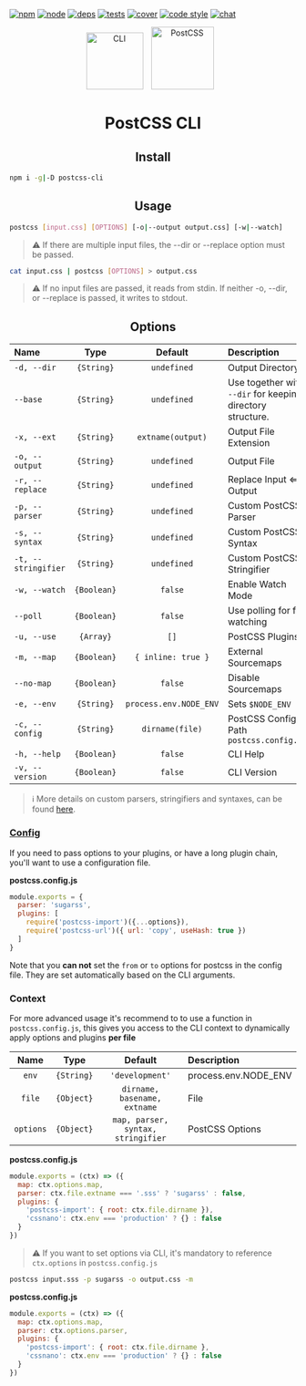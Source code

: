 [![npm][npm]][npm-url]
[![node][node]][node-url]
[![deps][deps]][deps-url]
[![tests][tests]][tests-url]
[![cover][cover]][cover-url]
[![code style][style]][style-url]
[![chat][chat]][chat-url]

<div align="center">
  <img width="100" height="100" title="CLI" src="http://postcss.github.io/postcss-cli/logo.svg">
  <a href="https://github.com/postcss/postcss">
    <img width="110" height="110" title="PostCSS" src="http://postcss.github.io/postcss/logo.svg" hspace="10">
  </a>
  <h1>PostCSS CLI</h1>
</div>

<h2 align="center">Install</h2>

```bash
npm i -g|-D postcss-cli
```

<h2 align="center">Usage</h2>

```bash
postcss [input.css] [OPTIONS] [-o|--output output.css] [-w|--watch]
```

> ⚠️  If there are multiple input files, the --dir or --replace option must be passed.

```bash
cat input.css | postcss [OPTIONS] > output.css
```

> ⚠️  If no input files are passed, it reads from stdin. If neither -o, --dir, or
--replace is passed, it writes to stdout.

<h2 align="center">Options</h2>

|Name|Type|Default|Description|
|:---|:--:|:-----:|:----------|
|`-d, --dir`|`{String}`|`undefined`|Output Directory|
|`--base`|`{String}`|`undefined`|Use together with `--dir` for keeping directory structure.|
|`-x, --ext`|`{String}`|`extname(output)`|Output File Extension|
|`-o, --output`|`{String}`|`undefined`|Output File|
|`-r, --replace`|`{String}`|`undefined`|Replace Input <=> Output|
|`-p, --parser`|`{String}`|`undefined`|Custom PostCSS Parser|
|`-s, --syntax`|`{String}`|`undefined`|Custom PostCSS Syntax|
|`-t, --stringifier`|`{String}`|`undefined`|Custom PostCSS Stringifier|
|`-w, --watch`|`{Boolean}`|`false`|Enable Watch Mode|
|`--poll`|`{Boolean}`|`false`|Use polling for file watching|
|`-u, --use`|`{Array}`|`[]`|PostCSS Plugins|
|`-m, --map`|`{Boolean}`|`{ inline: true }`|External Sourcemaps|
|`--no-map`|`{Boolean}`|`false`|Disable Sourcemaps|
|`-e, --env`|`{String}`|`process.env.NODE_ENV`|Sets `$NODE_ENV`|
|`-c, --config`|`{String}`|`dirname(file)`|PostCSS Config Path `postcss.config.js`|
|`-h, --help`|`{Boolean}`|`false`|CLI Help|
|`-v, --version`|`{Boolean}`|`false`|CLI Version|


> ℹ️  More details on custom parsers, stringifiers and syntaxes, can be found [here](https://github.com/postcss/postcss#syntaxes).

### [Config](https://github.com/michael-ciniawsky/postcss-load-config)

If you need to pass options to your plugins, or have a long plugin chain, you'll want to use a configuration file.

**postcss.config.js**
```js
module.exports = {
  parser: 'sugarss',
  plugins: [
    require('postcss-import')({...options}),
    require('postcss-url')({ url: 'copy', useHash: true })
  ]
}
```

Note that you **can not** set the `from` or `to` options for postcss in the config file. They are set automatically based on the CLI arguments.

### Context

For more advanced usage it's recommend to to use a function in `postcss.config.js`, this gives you access to the CLI context to dynamically apply options and plugins **per file**

|Name|Type|Default|Description|
|:--:|:--:|:-----:|:----------|
|`env`|`{String}`|`'development'`|process.env.NODE_ENV|
|`file`|`{Object}`|`dirname, basename, extname`|File|
|`options`|`{Object}`|`map, parser, syntax, stringifier`|PostCSS Options|

**postcss.config.js**
```js
module.exports = (ctx) => ({
  map: ctx.options.map,
  parser: ctx.file.extname === '.sss' ? 'sugarss' : false,
  plugins: {
    'postcss-import': { root: ctx.file.dirname }),
    'cssnano': ctx.env === 'production' ? {} : false
  }
})
```

> ⚠️  If you want to set options via CLI, it's mandatory to reference `ctx.options` in `postcss.config.js`


```bash
postcss input.sss -p sugarss -o output.css -m
```

**postcss.config.js**
```js
module.exports = (ctx) => ({
  map: ctx.options.map,
  parser: ctx.options.parser,
  plugins: {
    'postcss-import': { root: ctx.file.dirname },
    'cssnano': ctx.env === 'production' ? {} : false
  }
})
```


[npm]: https://img.shields.io/npm/v/postcss-cli.svg
[npm-url]: https://npmjs.com/package/postcss-cli

[node]: https://img.shields.io/node/v/postcss-cli.svg
[node-url]: https://nodejs.org/

[deps]: https://img.shields.io/gemnasium/postcss/postcss-cli.svg
[deps-url]: https://gemnasium.com/postcss/postcss-cli

[tests]: http://img.shields.io/travis/postcss/postcss-cli/master.svg
[tests-url]: https://travis-ci.org/postcss/postcss-cli

[style]: https://img.shields.io/badge/code%20style-standard-yellow.svg
[style-url]: http://standardjs.com/

[cover]: https://img.shields.io/coveralls/postcss/postcss-cli/master.svg
[cover-url]: https://coveralls.io/github/postcss/postcss-cli

[chat]: https://img.shields.io/gitter/room/postcss/postcss.svg
[chat-url]: https://gitter.im/postcss/postcss
